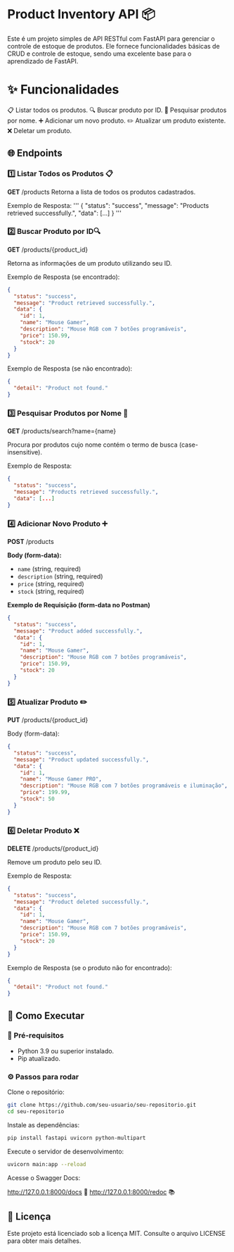 # Product Inventory API 📦
Este é um projeto simples de API RESTful com FastAPI para gerenciar o controle de estoque de produtos. Ele fornece funcionalidades básicas de CRUD e controle de estoque, sendo uma excelente base para o aprendizado de FastAPI.

# ✨ Funcionalidades
📋 Listar todos os produtos.
🔍 Buscar produto por ID.
🔎 Pesquisar produtos por nome.
➕ Adicionar um novo produto.
✏️ Atualizar um produto existente.
❌ Deletar um produto.

## 🌐 Endpoints
### 1️⃣ **Listar Todos os Produtos** 📋
**GET** /products
Retorna a lista de todos os produtos cadastrados.

Exemplo de Resposta:
'''
{
  "status": "success",
  "message": "Products retrieved successfully.",
  "data": [...]
}
'''

### 2️⃣ **Buscar Produto por ID**🔍
**GET** /products/{product_id}

Retorna as informações de um produto utilizando seu ID.

Exemplo de Resposta (se encontrado):

```json
{
  "status": "success",
  "message": "Product retrieved successfully.",
  "data": {
    "id": 1,
    "name": "Mouse Gamer",
    "description": "Mouse RGB com 7 botões programáveis",
    "price": 150.99,
    "stock": 20
  }
}
```

Exemplo de Resposta (se não encontrado):

```json
{
  "detail": "Product not found."
}
```

### 3️⃣ **Pesquisar Produtos por Nome** 🔎
**GET** /products/search?name={name}

Procura por produtos cujo nome contém o termo de busca (case-insensitive).

Exemplo de Resposta:

```json
{
  "status": "success",
  "message": "Products retrieved successfully.",
  "data": [...]
}
```
### 4️⃣ **Adicionar Novo Produto** ➕
**POST** /products

**Body (form-data):**

- `name` (string, required)
- `description` (string, required)
- `price` (string, required)
- `stock` (string, required)

**Exemplo de Requisição (form-data no Postman)**

```json
{
  "status": "success",
  "message": "Product added successfully.",
  "data": {
    "id": 1,
    "name": "Mouse Gamer",
    "description": "Mouse RGB com 7 botões programáveis",
    "price": 150.99,
    "stock": 20
  }
}
```
### 5️⃣ **Atualizar Produto** ✏️
**PUT** /products/{product_id}

Body (form-data):

```json
{
  "status": "success",
  "message": "Product updated successfully.",
  "data": {
    "id": 1,
    "name": "Mouse Gamer PRO",
    "description": "Mouse RGB com 7 botões programáveis e iluminação",
    "price": 199.99,
    "stock": 50
  }
}
```
### 6️⃣ **Deletar Produto** ❌
**DELETE** /products/{product_id}

Remove um produto pelo seu ID.

Exemplo de Resposta:

```json
{
  "status": "success",
  "message": "Product deleted successfully.",
  "data": {
    "id": 1,
    "name": "Mouse Gamer",
    "description": "Mouse RGB com 7 botões programáveis",
    "price": 150.99,
    "stock": 20
  }
}
```
Exemplo de Resposta (se o produto não for encontrado):

```json
{
  "detail": "Product not found."
} 
```

## 🚀 Como Executar
### 🔧 Pré-requisitos
- Python 3.9 ou superior instalado.
- Pip atualizado.

### ⚙️ Passos para rodar

Clone o repositório:

```bash
git clone https://github.com/seu-usuario/seu-repositorio.git
cd seu-repositorio
```


Instale as dependências:

```bash
pip install fastapi uvicorn python-multipart
```
Execute o servidor de desenvolvimento:

```bash
uvicorn main:app --reload
```
Acesse o Swagger Docs:

http://127.0.0.1:8000/docs 📄
http://127.0.0.1:8000/redoc 📚

## 📜 Licença
Este projeto está licenciado sob a licença MIT. Consulte o arquivo LICENSE para obter mais detalhes.

